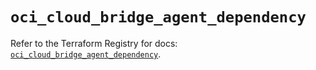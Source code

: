# `oci_cloud_bridge_agent_dependency`

Refer to the Terraform Registry for docs: [`oci_cloud_bridge_agent_dependency`](https://registry.terraform.io/providers/hashicorp/oci/7.19.0/docs/resources/cloud_bridge_agent_dependency).

